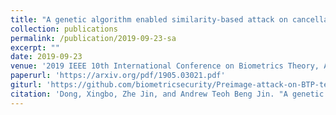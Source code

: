 ```yaml
---
title: "A genetic algorithm enabled similarity-based attack on cancellable biometrics"
collection: publications
permalink: /publication/2019-09-23-sa
excerpt: ""
date: 2019-09-23
venue: '2019 IEEE 10th International Conference on Biometrics Theory, Applications and Systems (BTAS)'
paperurl: 'https://arxiv.org/pdf/1905.03021.pdf'
giturl: 'https://github.com/biometricsecurity/Preimage-attack-on-BTP-template'
citation: 'Dong, Xingbo, Zhe Jin, and Andrew Teoh Beng Jin. "A genetic algorithm enabled similarity-based attack on cancellable biometrics." In 2019 IEEE 10th International Conference on Biometrics Theory, Applications and Systems (BTAS), pp. 1-8. IEEE, 2019.'
---
```

